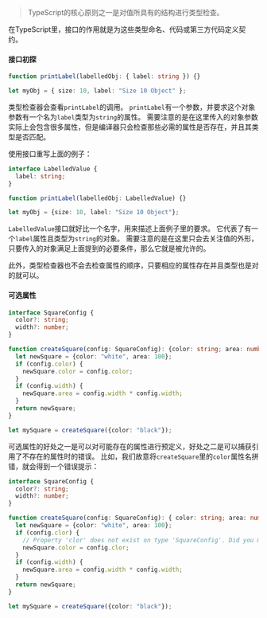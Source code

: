> TypeScript的核心原则之一是对值所具有的结构进行类型检查。 

在TypeScript里，接口的作用就是为这些类型命名、代码或第三方代码定义契约。

#### 接口初探
```ts
function printLabel(labelledObj: { label: string }) {}

let myObj = { size: 10, label: "Size 10 Object" };
```

类型检查器会查看`printLabel`的调用。 `printLabel`有一个参数，并要求这个对象参数有一个名为`label`类型为`string`的属性。 需要注意的是在这里传入的对象参数实际上会包含很多属性，但是编译器只会检查那些必需的属性是否存在，并且其类型是否匹配。

使用接口重写上面的例子：
```ts
interface LabelledValue {
  label: string;
}

function printLabel(labelledObj: LabelledValue) {}

let myObj = {size: 10, label: "Size 10 Object"};
```

`LabelledValue`接口就好比一个名字，用来描述上面例子里的要求。 它代表了有一个`label`属性且类型为`string`的对象。 需要注意的是在这里只会去关注值的外形，只要传入的对象满足上面提到的必要条件，那么它就是被允许的。

此外，类型检查器也不会去检查属性的顺序，只要相应的属性存在并且类型也是对的就可以。

#### 可选属性
```ts
interface SquareConfig {
  color?: string;
  width?: number;
}

function createSquare(config: SquareConfig): {color: string; area: number} {
  let newSquare = {color: "white", area: 100};
  if (config.color) {
    newSquare.color = config.color;
  }
  if (config.width) {
    newSquare.area = config.width * config.width;
  }
  return newSquare;
}

let mySquare = createSquare({color: "black"});
```

可选属性的好处之一是可以对可能存在的属性进行预定义，好处之二是可以捕获引用了不存在的属性时的错误。 比如，我们故意将`createSquare`里的`color`属性名拼错，就会得到一个错误提示：
```ts
interface SquareConfig {
  color?: string;
  width?: number;
}

function createSquare(config: SquareConfig): { color: string; area: number } {
  let newSquare = {color: "white", area: 100};
  if (config.clor) {
    // Property 'clor' does not exist on type 'SquareConfig'. Did you mean 'color'?
    newSquare.color = config.clor;
  }
  if (config.width) {
    newSquare.area = config.width * config.width;
  }
  return newSquare;
}

let mySquare = createSquare({color: "black"});
```
